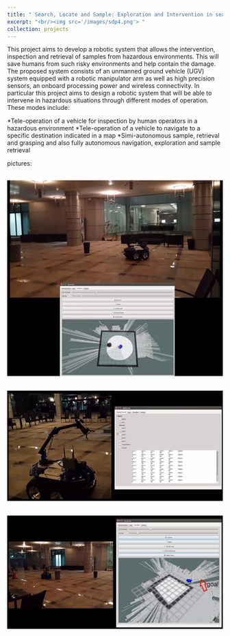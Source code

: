 ```yaml
---
title: " Search, Locate and Sample: Exploration and Intervention in search and rescue scenarios"
excerpt: "<br/><img src='/images/sdp4.png'> "
collection: projects
---
```


This project aims to develop a robotic system that allows the intervention, inspection and retrieval of samples from hazardous environments. This will save humans from such risky environments and help contain the damage. The proposed system consists of an unmanned ground vehicle (UGV) system equipped with a robotic manipulator arm as well as high precision sensors, an onboard processing power and wireless connectivity. In particular this project aims to design a robotic system that will be able to intervene in hazardous situations through different modes of operation. These modes include:


 *Tele-operation of a vehicle for inspection by human operators in a hazardous environment
 *Tele-operation of a vehicle to navigate to a specific destination indicated in a map
 *Simi-autonomous sample, retrieval and grasping and also fully autonomous navigation, exploration and sample retrieval

pictures: 

<br/><img src='/images/sdp1.png'> 


<br/><img src='/images/sdp2.png'>


<br/><img src='/images/sdp3.png'>
